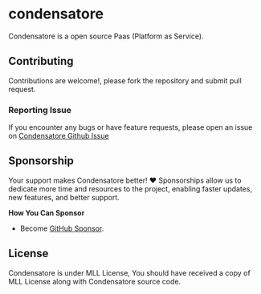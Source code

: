 # condensatore

Condensatore is a open source Paas (Platform as Service).

## Contributing
Contributions are welcome!, please fork the repository and submit pull request.

### Reporting Issue
If you encounter any bugs or have feature requests, please open an issue on [Condensatore Github Issue](https://github.com/mathca-labs/condensatore/issues)

## Sponsorship
Your support makes Condensatore better! ❤️ Sponsorships allow us to dedicate more time and resources to the project, enabling faster updates, new features, and better support.

**How You Can Sponsor**
- Become [GitHub Sponsor](https://github.com/sponsors/mathca-labs).

## License

Condensatore is under MLL License, You should have received a copy of MLL License along with Condensatore source code.

